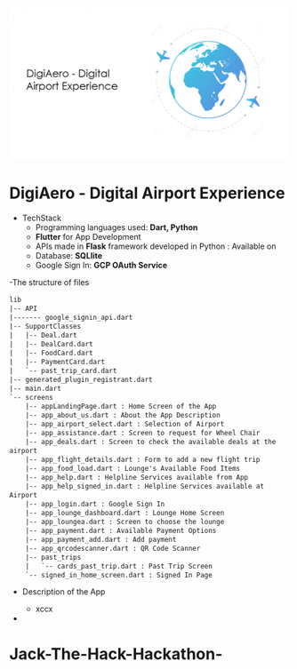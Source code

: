 ![img](banner.png)
# DigiAero - Digital Airport Experience
- TechStack
    - Programming languages used: **Dart, Python**
    - **Flutter** for App Development
    - APIs made in **Flask** framework developed in Python : Available on 
    - Database: **SQLlite** 
    - Google Sign In: **GCP OAuth Service**

-The structure of files
```
lib
|-- API
|------- google_signin_api.dart
|-- SupportClasses
|   |-- Deal.dart
|   |-- DealCard.dart
|   |-- FoodCard.dart
|   |-- PaymentCard.dart
|   `-- past_trip_card.dart
|-- generated_plugin_registrant.dart
|-- main.dart
`-- screens
    |-- appLandingPage.dart : Home Screen of the App
    |-- app_about_us.dart : About the App Description
    |-- app_airport_select.dart : Selection of Airport 
    |-- app_assistance.dart : Screen to request for Wheel Chair
    |-- app_deals.dart : Screen to check the available deals at the airport
    |-- app_flight_details.dart : Form to add a new flight trip
    |-- app_food_load.dart : Lounge's Available Food Items
    |-- app_help.dart : Helpline Services available from App
    |-- app_help_signed_in.dart : Helpline Services available at Airport
    |-- app_login.dart : Google Sign In
    |-- app_lounge_dashboard.dart : Lounge Home Screen
    |-- app_loungea.dart : Screen to choose the lounge
    |-- app_payment.dart : Available Payment Options
    |-- app_payment_add.dart : Add payment
    |-- app_qrcodescanner.dart : QR Code Scanner 
    |-- past_trips 
    |   `-- cards_past_trip.dart : Past Trip Screen
    `-- signed_in_home_screen.dart : Signed In Page
```
- Description of the App
    - xccx

- 



# Jack-The-Hack-Hackathon-
